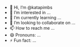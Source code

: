 - 👋 Hi, I’m @katapimbs
- 👀 I’m interested in ...
- 🌱 I’m currently learning ...
- 💞️ I’m looking to collaborate on ...
- 📫 How to reach me ...
- 😄 Pronouns: ...
- ⚡ Fun fact: ...

<!---
katapimbs/katapimbs is a ✨ special ✨ repository because its `README.md` (this file) appears on your GitHub profile.
You can click the Preview link to take a look at your changes.
--->
